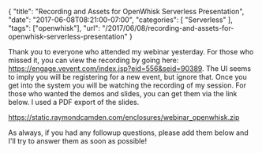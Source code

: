 
{
	"title": "Recording and Assets for OpenWhisk Serverless Presentation",
	"date": "2017-06-08T08:21:00-07:00",
	"categories": [
		"Serverless"
	],
	"tags": ["openwhisk"],
	"url": "/2017/06/08/recording-and-assets-for-openwhisk-serverless-presentation"
}

Thank you to everyone who attended my webinar yesterday. For those who missed it, you can view the recording by going here: https://engage.vevent.com/index.jsp?eid=556&seid=90389. The UI seems to imply you will be registering for a new event, but ignore that. Once you get into the system you will be watching the recording of my session. For those who wanted the demos and slides, you can get them via the link below. I used a PDF export of the slides.

https://static.raymondcamden.com/enclosures/webinar_openwhisk.zip

As always, if you had any followup questions, please add them below and I'll try to answer them as soon as possible!

